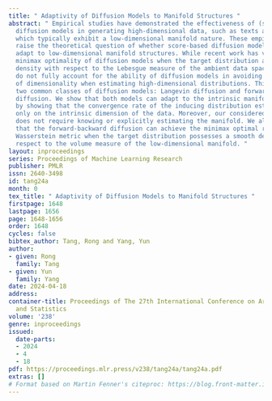 ```yaml
---
title: " Adaptivity of Diffusion Models to Manifold Structures "
abstract: " Empirical studies have demonstrated the effectiveness of (score-based)
  diffusion models in generating high-dimensional data, such as texts and images,
  which typically exhibit a low-dimensional manifold nature. These empirical successes
  raise the theoretical question of whether score-based diffusion models can optimally
  adapt to low-dimensional manifold structures. While recent work has validated the
  minimax optimality of diffusion models when the target distribution admits a smooth
  density with respect to the Lebesgue measure of the ambient data space, these findings
  do not fully account for the ability of diffusion models in avoiding the the curse
  of dimensionality when estimating high-dimensional distributions. This work considers
  two common classes of diffusion models: Langevin diffusion and forward-backward
  diffusion. We show that both models can adapt to the intrinsic manifold structure
  by showing that the convergence rate of the inducing distribution estimator depends
  only on the intrinsic dimension of the data. Moreover, our considered estimator
  does not require knowing or explicitly estimating the manifold. We also demonstrate
  that the forward-backward diffusion can achieve the minimax optimal rate under the
  Wasserstein metric when the target distribution possesses a smooth density with
  respect to the volume measure of the low-dimensional manifold. "
layout: inproceedings
series: Proceedings of Machine Learning Research
publisher: PMLR
issn: 2640-3498
id: tang24a
month: 0
tex_title: " Adaptivity of Diffusion Models to Manifold Structures "
firstpage: 1648
lastpage: 1656
page: 1648-1656
order: 1648
cycles: false
bibtex_author: Tang, Rong and Yang, Yun
author:
- given: Rong
  family: Tang
- given: Yun
  family: Yang
date: 2024-04-18
address:
container-title: Proceedings of The 27th International Conference on Artificial Intelligence
  and Statistics
volume: '238'
genre: inproceedings
issued:
  date-parts:
  - 2024
  - 4
  - 18
pdf: https://proceedings.mlr.press/v238/tang24a/tang24a.pdf
extras: []
# Format based on Martin Fenner's citeproc: https://blog.front-matter.io/posts/citeproc-yaml-for-bibliographies/
---
```

